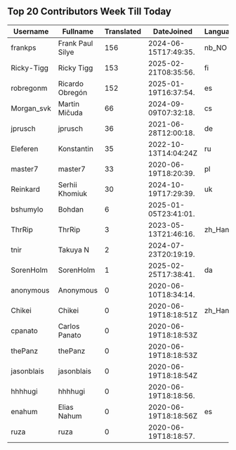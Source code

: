 ## Top 20 Contributors Week Till Today ##
|Username|Fullname|Translated|DateJoined|Language|
|--------|--------|----------|----------|-------|
|frankps|Frank Paul Silye|156|2024-06-15T17:49:35.|nb_NO|
|Ricky-Tigg|Ricky Tigg|153|2025-02-21T08:35:56.|fi|
|robregonm|Ricardo Obregón|152|2025-01-19T16:37:54.|es|
|Morgan_svk|Martin Mičuda|66|2024-09-09T07:32:18.|cs|
|jprusch|jprusch|36|2021-06-28T12:00:18.|de|
|Eleferen|Konstantin|35|2022-10-13T14:04:24Z|ru|
|master7|master7|33|2020-06-19T18:20:39.|pl|
|Reinkard|Serhii Khomiuk|30|2024-10-19T17:29:39.|uk|
|bshumylo|Bohdan|6|2025-01-05T23:41:01.||
|ThrRip|ThrRip|3|2023-05-13T21:46:16.|zh_Hans|
|tnir|Takuya N|2|2024-07-23T20:19:19.||
|SorenHolm|SorenHolm|1|2025-02-25T17:38:41.|da|
|anonymous|Anonymous|0|2020-06-10T18:34:14.||
|Chikei|Chikei|0|2020-06-19T18:18:51Z|zh_Hant|
|cpanato|Carlos Panato|0|2020-06-19T18:18:53Z||
|thePanz|thePanz|0|2020-06-19T18:18:53Z||
|jasonblais|jasonblais|0|2020-06-19T18:18:54Z||
|hhhhugi|hhhhugi|0|2020-06-19T18:18:56.||
|enahum|Elias  Nahum|0|2020-06-19T18:18:56Z|es|
|ruza|ruza|0|2020-06-19T18:18:57.||
